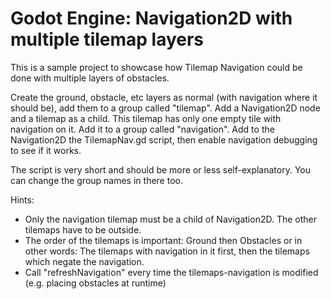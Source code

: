 # Godot Engine: Navigation2D with multiple tilemap layers

This is a sample project to showcase how Tilemap Navigation could be done with multiple layers of obstacles.

Create the ground, obstacle, etc layers as normal (with navigation where it should be), add them to a group called "tilemap". 
Add a Navigation2D node and a tilemap as a child. This tilemap has only one empty tile with navigation on it. Add it to a group called "navigation".
Add to the Navigation2D the TilemapNav.gd script, then enable navigation debugging to see if it works.

The script is very short and should be more or less self-explanatory. You can change the group names in there too.

Hints:
- Only the navigation tilemap must be a child of Navigation2D. The other tilemaps have to be outside.
- The order of the tilemaps is important: Ground then Obstacles or in other words: The tilemaps with navigation in it first, then the tilemaps which negate the navigation.
- Call "refreshNavigation" every time the tilemaps-navigation is modified (e.g. placing obstacles at runtime)

